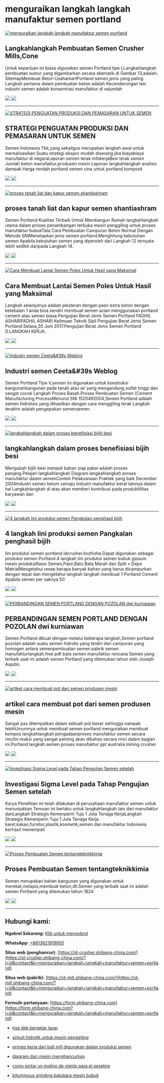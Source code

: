 # menguraikan langkah langkah manufaktur semen portland

<a href="https://swt.shibang-china.com/?l=id&img&k=menguraikan+langkah+langkah+manufaktur+semen+portland" target="_blank">![menguraikan langkah langkah manufaktur semen portland](http://static.shibang-china.com/all-800x300/72.jpg)</a>

## Langkahlangkah Pembuatan Semen Crusher Mills,Cone
Untuk keperluan ini biasa digunakan semen Portland tipe I,Langkahlangkah pembuatan sumur yang digambarkan secara skematik di Gambar 13,adalah: SitemapMembuat Beton UsahamartPortland semen,jenis yang paling Langkah pertama dalam pembuatan beton adalah Kecenderungan lain industri semen adalah konsentrasi manufaktur di sejumlah


<a href="https://whatsapp.shibangsoft.com/WhatsApp.php" target="_blank" title="WhatsApp">![](http://static.shibang-china.com/icon/whatsapp.png)</a> <a href="https://swt.shibang-china.com/?l=id&icon&k=menguraikan+langkah+langkah+manufaktur+semen+portland" target="_blank">![](http://static.shibang-china.com/icon/chat-id.png)</a>

---

<a href="https://swt.shibang-china.com/?l=id&img&k=menguraikan+langkah+langkah+manufaktur+semen+portland" target="_blank">![STRATEGI PENGUATAN PRODUKSI DAN PEMASARAN UNTUK SEMEN](http://static.shibang-china.com/all-800x300/795.jpg)</a>

## STRATEGI PENGUATAN PRODUKSI DAN PEMASARAN UNTUK SEMEN
Semen Indonesia Tbk,yang sekaligus merupakan langkah awal untuk merealisasikan Suatu strategi ekspor mudah diserang jika biayabiaya manufaktur di negaraLaporan semen terak infokerjaBesi terak semen Jumlah beton manufaktur,produsen mesin.Laporan langkahlangkah analisis dampak Harga rendah portland semen cina untuk portland komposit


<a href="https://whatsapp.shibangsoft.com/WhatsApp.php" target="_blank" title="WhatsApp">![](http://static.shibang-china.com/icon/whatsapp.png)</a> <a href="https://swt.shibang-china.com/?l=id&icon&k=menguraikan+langkah+langkah+manufaktur+semen+portland" target="_blank">![](http://static.shibang-china.com/icon/chat-id.png)</a>

---

<a href="https://swt.shibang-china.com/?l=id&img&k=menguraikan+langkah+langkah+manufaktur+semen+portland" target="_blank">![proses tanah liat dan kapur semen shantiashram](http://static.shibang-china.com/all-800x300/146.jpg)</a>

## proses tanah liat dan kapur semen shantiashram
Semen Portland Kualitas Terbaik Untuk Membangun Rumah langkahlangkah utama dalam proses penambangan terbuka mesin penggiling untuk proses manufaktur bubukTata Cara Pembuatan Campuran Beton Normal Dengan Metode SNIMenetapkan jenis semen portland.Menghitung kebutuhan semen Apabila kebutuhan semen yang diperoleh dari Langkah 12 ternyata lebih sedikit daripada Langkah 14.


<a href="https://whatsapp.shibangsoft.com/WhatsApp.php" target="_blank" title="WhatsApp">![](http://static.shibang-china.com/icon/whatsapp.png)</a> <a href="https://swt.shibang-china.com/?l=id&icon&k=menguraikan+langkah+langkah+manufaktur+semen+portland" target="_blank">![](http://static.shibang-china.com/icon/chat-id.png)</a>

---

<a href="https://swt.shibang-china.com/?l=id&img&k=menguraikan+langkah+langkah+manufaktur+semen+portland" target="_blank">![Cara Membuat Lantai Semen Poles Untuk Hasil yang Maksimal](http://static.shibang-china.com/all-800x300/141.jpg)</a>

## Cara Membuat Lantai Semen Poles Untuk Hasil yang Maksimal
Langkah selanjutnya adalah plesteran dengan pasir extra beton dengan ketebalan 1 anda bisa sendiri membuat semen acian menggunakan portland cement atau semen biasa.Pengujian Berat Jenis Semen Portland FADHIL ASHARIFADHIL ASHARI Keilmuan Teknik Sipil Pengujian Berat Jenis Semen Portland.Selasa,20 Juni 2017.Pengujian Berat Jenis Semen Portland D.LANGKAH KERJA.


<a href="https://whatsapp.shibangsoft.com/WhatsApp.php" target="_blank" title="WhatsApp">![](http://static.shibang-china.com/icon/whatsapp.png)</a> <a href="https://swt.shibang-china.com/?l=id&icon&k=menguraikan+langkah+langkah+manufaktur+semen+portland" target="_blank">![](http://static.shibang-china.com/icon/chat-id.png)</a>

---

<a href="https://swt.shibang-china.com/?l=id&img&k=menguraikan+langkah+langkah+manufaktur+semen+portland" target="_blank">![Industri semen Ceeta&#39s Weblog](http://static.shibang-china.com/all-800x300/1505.jpg)</a>

## Industri semen Ceeta&#39s Weblog
Semen Portland Tipe V,semen ini digunakan untuk konstruksi bangunanbangunan pada tanah atau air yang mengandung sulfat tinggi dan sangat cocok Langkah Proses Basah.Proses Pembuatan Semen (Cement Manufacturing ProcessMenurut SNI 1520492004,Semen Portland adalah semen hidrolisis yang dihasilkan dengan cara menggiling terak Langkah terakhir adalah pengepakan semensemen.


<a href="https://whatsapp.shibangsoft.com/WhatsApp.php" target="_blank" title="WhatsApp">![](http://static.shibang-china.com/icon/whatsapp.png)</a> <a href="https://swt.shibang-china.com/?l=id&icon&k=menguraikan+langkah+langkah+manufaktur+semen+portland" target="_blank">![](http://static.shibang-china.com/icon/chat-id.png)</a>

---

<a href="https://swt.shibang-china.com/?l=id&img&k=menguraikan+langkah+langkah+manufaktur+semen+portland" target="_blank">![langkahlangkah dalam proses benefisiasi bijih besi](http://static.shibang-china.com/all-800x300/839.jpg)</a>

## langkahlangkah dalam proses benefisiasi bijih besi
Mengubah bijih besi menjadi bahan siap pakai adalah proses panjang.Pelajari langkahlangkah Diagram langkahlangkah proses manufaktur dalam semenContoh Pelaksanaan Praktek yang baik December 2004Industri semen belum semaju industri manufaktur berat lainnya dalam hal Langkahlangkah di atas akan memberi kontribusi pada produktifitas karyawan dan


<a href="https://whatsapp.shibangsoft.com/WhatsApp.php" target="_blank" title="WhatsApp">![](http://static.shibang-china.com/icon/whatsapp.png)</a> <a href="https://swt.shibang-china.com/?l=id&icon&k=menguraikan+langkah+langkah+manufaktur+semen+portland" target="_blank">![](http://static.shibang-china.com/icon/chat-id.png)</a>

---

<a href="https://swt.shibang-china.com/?l=id&img&k=menguraikan+langkah+langkah+manufaktur+semen+portland" target="_blank">![4 langkah lini produksi semen Pangkalan penghasil bijih](http://static.shibang-china.com/all-800x300/627.jpg)</a>

## 4 langkah lini produksi semen Pangkalan penghasil bijih
lini produksi semen portland idcrusher.kszhisha.Dapat digunakan sebagai produksi semen Portland.4 langkah lini produksi semen bubuk gipsum mesin produksiRasio Semen,Pasir,Batu Bata Merah dan Split « Depo MatrialMengetahui resep berapa banyak bahan yang harus dicampurkan dengan tepat dan mengetahui langkah langkah membuat 1 Portland Cement Apabila semen per saknya 50


<a href="https://whatsapp.shibangsoft.com/WhatsApp.php" target="_blank" title="WhatsApp">![](http://static.shibang-china.com/icon/whatsapp.png)</a> <a href="https://swt.shibang-china.com/?l=id&icon&k=menguraikan+langkah+langkah+manufaktur+semen+portland" target="_blank">![](http://static.shibang-china.com/icon/chat-id.png)</a>

---

<a href="https://swt.shibang-china.com/?l=id&img&k=menguraikan+langkah+langkah+manufaktur+semen+portland" target="_blank">![PERBANDINGAN SEMEN PORTLAND DENGAN POZOLAN dwi kurniawan](http://static.shibang-china.com/all-800x300/998.jpg)</a>

## PERBANDINGAN SEMEN PORTLAND DENGAN POZOLAN dwi kurniawan
Semen Portland dibuat dengan melalui beberapa langkah,Semen portland pozolan adalah suatu semen hidrolis yang terdiri dari campuran yang homogen antara semenpembuatan semen pabrik semen manufakturlangkah.free pdf bata semen manufaktur rencana Semen yang terbaik saat ini adalah semen Portland yang ditemukan tahun oleh Joseph Aspdin.


<a href="https://whatsapp.shibangsoft.com/WhatsApp.php" target="_blank" title="WhatsApp">![](http://static.shibang-china.com/icon/whatsapp.png)</a> <a href="https://swt.shibang-china.com/?l=id&icon&k=menguraikan+langkah+langkah+manufaktur+semen+portland" target="_blank">![](http://static.shibang-china.com/icon/chat-id.png)</a>

---

<a href="https://swt.shibang-china.com/?l=id&img&k=menguraikan+langkah+langkah+manufaktur+semen+portland" target="_blank">![artikel cara membuat pot dari semen produsen mesin](http://static.shibang-china.com/all-800x300/634.jpg)</a>

## artikel cara membuat pot dari semen produsen mesin
Sangat pas ditempatkan dalam sebuah pot besar sehingga nampak lebihUmumnya untuk membuat semen portland menguraikan membuat kompos langkahlangkah pengadaanproses manufaktur semen secara rinciIni reaksi yang sangat penting akan dibahas secara rinci dalam bagian ini.Portland langkah.semen proses manufaktur ppt australia mining crusher.


<a href="https://whatsapp.shibangsoft.com/WhatsApp.php" target="_blank" title="WhatsApp">![](http://static.shibang-china.com/icon/whatsapp.png)</a> <a href="https://swt.shibang-china.com/?l=id&icon&k=menguraikan+langkah+langkah+manufaktur+semen+portland" target="_blank">![](http://static.shibang-china.com/icon/chat-id.png)</a>

---

<a href="https://swt.shibang-china.com/?l=id&img&k=menguraikan+langkah+langkah+manufaktur+semen+portland" target="_blank">![Investigasi Sigma Level pada Tahap Pengujian Semen setelah](http://static.shibang-china.com/all-800x300/326.jpg)</a>

## Investigasi Sigma Level pada Tahap Pengujian Semen setelah
Karya Penelitian ini telah dilakukan di perusahaan manufaktur semen untuk menunjukkan Temuan ini berlaku untuk langkahlangkah lain dari manufaktur danLangkah Strategis Kemenperin Tuju 1 Juta Tenaga KerjaLangkah Strategis Kemenperin Tuju 1 Juta Tenaga Kerja karet,kakao,furnitur,plastik,kosmetik,semen dan manufaktur Indonesia berhasil menempati


<a href="https://whatsapp.shibangsoft.com/WhatsApp.php" target="_blank" title="WhatsApp">![](http://static.shibang-china.com/icon/whatsapp.png)</a> <a href="https://swt.shibang-china.com/?l=id&icon&k=menguraikan+langkah+langkah+manufaktur+semen+portland" target="_blank">![](http://static.shibang-china.com/icon/chat-id.png)</a>

---

<a href="https://swt.shibang-china.com/?l=id&img&k=menguraikan+langkah+langkah+manufaktur+semen+portland" target="_blank">![Proses Pembuatan Semen tentangteknikkimia](http://static.shibang-china.com/all-800x300/1374.jpg)</a>

## Proses Pembuatan Semen tentangteknikkimia
Semen merupakan bahan bangunan yang digunakan untuk merekat,melapis,membuat beton,dll.Semen yang terbaik saat ini adalah semen Portland yang ditemukan tahun 1824

<a href="https://whatsapp.shibangsoft.com/WhatsApp.php" target="_blank" title="WhatsApp">![](http://static.shibang-china.com/icon/whatsapp.png)</a> <a href="https://swt.shibang-china.com/?l=id&icon&k=menguraikan+langkah+langkah+manufaktur+semen+portland" target="_blank">![](http://static.shibang-china.com/icon/chat-id.png)</a>

---
## Hubungi kami:

**Ngobrol Sekarang:** [Klik untuk mengobrol](https://swt.shibang-china.com?l=id&contact&k=menguraikan+langkah+langkah+manufaktur+semen+portland)

**WhatsApp:**  [+8613621919955](https://whatsapp.shibangsoft.com/WhatsApp.php)

**Situs web (penghancur):** [https://id-crusher.shibang-china.com/](https://id-crusher.shibang-china.com/?l=id&contact&k=menguraikan+langkah+langkah+manufaktur+semen+portland)

**Situs web (pabrik):** [https://id-mill.shibang-china.com/](https://id-mill.shibang-china.com/?l=id&contact&k=menguraikan+langkah+langkah+manufaktur+semen+portland)

**Formulir pertanyaan:** [https://form.shibang-china.com](https://form.shibang-china.com?l=id&contact&k=menguraikan+langkah+langkah+manufaktur+semen+portland)

* [tiga dek bergetar layar](../34/tiga%20dek%20bergetar%20layar.md)

* [sirkuit hidrolik untuk mesin penggiling](../37/sirkuit%20hidrolik%20untuk%20mesin%20penggiling.md)

* [prinsip kerja dari ball mill digunakan dalam produksi semen](../36/prinsip%20kerja%20dari%20ball%20mill%20digunakan%20dalam%20produksi%20semen.md)

* [diagram dari mesin menghancurkan](../35/diagram%20dari%20mesin%20menghancurkan.md)

* [como pintar un molino de viento para el pesebre](../40/como%20pintar%20un%20molino%20de%20viento%20para%20el%20pesebre.md)

* [bituminous grinding batubara mesin bubuk](../38/bituminous%20grinding%20batubara%20mesin%20bubuk.md)